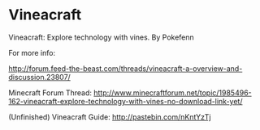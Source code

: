 Vineacraft
==========

Vineacraft: Explore technology with vines. By Pokefenn

For more info:

http://forum.feed-the-beast.com/threads/vineacraft-a-overview-and-discussion.23807/

Minecraft Forum Thread:
http://www.minecraftforum.net/topic/1985496-162-vineacraft-explore-technology-with-vines-no-download-link-yet/

(Unfinished) Vineacraft Guide: http://pastebin.com/nKntYzTj
